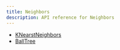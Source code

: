 ```yaml
---
title: Neighbors
description: API reference for Neighbors
---
```


- [KNearstNeighbors](knn.md)
- [BallTree](ballTree.md)
